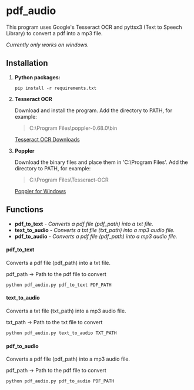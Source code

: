 # pdf_audio
This program uses Google's Tesseract OCR and pyttsx3 (Text to Speech Library) to convert a pdf into a mp3 file. 

*Currently only works on windows.*



## Installation

1. **Python packages:**

   ```
   pip install -r requirements.txt
   ```

   

2. **Tesseract OCR**

   Download and install the program. Add the directory to PATH, for example:

   > C:\Program Files\poppler-0.68.0\bin

   [Tesseract OCR Downloads](https://tesseract-ocr.github.io/tessdoc/Downloads)

   

3. **Poppler**

   Download the binary files and place them in 'C:\Program Files'. Add the directory to PATH, for example:

   > C:\Program Files\Tesseract-OCR

   [Poppler for Windows](http://blog.alivate.com.au/poppler-windows/)



## Functions

- **pdf_to_text** - *Converts a pdf file (pdf_path) into a txt file.*
- **text_to_audio** - *Converts a txt file (txt_path) into a mp3 audio file.*
- **pdf_to_audio** - *Converts a pdf file (pdf_path) into a mp3 audio file.*



#### pdf_to_text

Converts a pdf file (pdf_path) into a txt file.

pdf_path -> Path to the pdf file to convert

```
python pdf_audio.py pdf_to_text PDF_PATH
```



#### text_to_audio

Converts a txt file (txt_path) into a mp3 audio file.

txt_path -> Path to the txt file to convert

```
python pdf_audio.py text_to_audio TXT_PATH
```



#### pdf_to_audio

Converts a pdf file (pdf_path) into a mp3 audio file.

pdf_path -> Path to the pdf file to convert

```
python pdf_audio.py pdf_to_audio PDF_PATH
```

